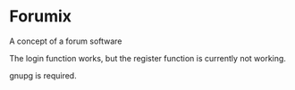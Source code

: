 # Forumix
A concept of a forum software

The login function works, but the register function is currently not working.

gnupg is required.
